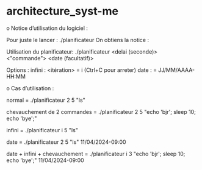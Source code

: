 # architecture_syst-me

o Notice d’utilisation du logiciel :

Pour juste le lancer : ./planificateur
On obtiens la notice :

Utilisation du planificateur: ./planificateur <iterations> <delai (seconde)> <"commande"> <date (facultatif)>

Options :
infini : <itération> = i (Ctrl+C pour arreter)
date : <date> = JJ/MM/AAAA-HH:MM

o Cas d’utilisation :

normal = ./planificateur 2 5 "ls"

chevauchement de 2 commandes = ./planificateur 2 5 "echo 'bjr'; sleep 10; echo 'bye';"

infini = ./planificateur i 5 "ls"

date = ./planificateur 2 5 "ls" 11/04/2024-09:00

date + infini + chevauchement = ./planificateur i 3 "echo 'bjr'; sleep 10; echo 'bye';" 11/04/2024-09:00
